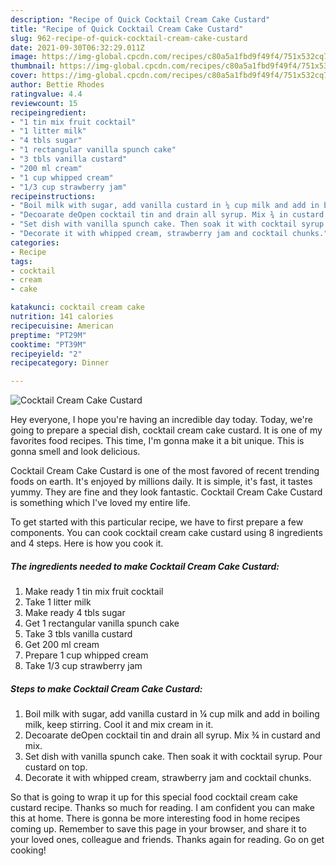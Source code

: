 ```yaml
---
description: "Recipe of Quick Cocktail Cream Cake Custard"
title: "Recipe of Quick Cocktail Cream Cake Custard"
slug: 962-recipe-of-quick-cocktail-cream-cake-custard
date: 2021-09-30T06:32:29.011Z
image: https://img-global.cpcdn.com/recipes/c80a5a1fbd9f49f4/751x532cq70/cocktail-cream-cake-custard-recipe-main-photo.jpg
thumbnail: https://img-global.cpcdn.com/recipes/c80a5a1fbd9f49f4/751x532cq70/cocktail-cream-cake-custard-recipe-main-photo.jpg
cover: https://img-global.cpcdn.com/recipes/c80a5a1fbd9f49f4/751x532cq70/cocktail-cream-cake-custard-recipe-main-photo.jpg
author: Bettie Rhodes
ratingvalue: 4.4
reviewcount: 15
recipeingredient:
- "1 tin mix fruit cocktail"
- "1 litter milk"
- "4 tbls sugar"
- "1 rectangular vanilla spunch cake"
- "3 tbls vanilla custard"
- "200 ml cream"
- "1 cup whipped cream"
- "1/3 cup strawberry jam"
recipeinstructions:
- "Boil milk with sugar, add vanilla custard in ¼ cup milk and add in boiling milk, keep stirring. Cool it and mix cream in it."
- "Decoarate deOpen cocktail tin and drain all syrup. Mix ¾ in custard and mix."
- "Set dish with vanilla spunch cake. Then soak it with cocktail syrup. Pour custard on top."
- "Decorate it with whipped cream, strawberry jam and cocktail chunks."
categories:
- Recipe
tags:
- cocktail
- cream
- cake

katakunci: cocktail cream cake 
nutrition: 141 calories
recipecuisine: American
preptime: "PT29M"
cooktime: "PT39M"
recipeyield: "2"
recipecategory: Dinner

---
```



![Cocktail Cream Cake Custard](https://img-global.cpcdn.com/recipes/c80a5a1fbd9f49f4/751x532cq70/cocktail-cream-cake-custard-recipe-main-photo.jpg)

Hey everyone, I hope you're having an incredible day today. Today, we're going to prepare a special dish, cocktail cream cake custard. It is one of my favorites food recipes. This time, I'm gonna make it a bit unique. This is gonna smell and look delicious.



Cocktail Cream Cake Custard is one of the most favored of recent trending foods on earth. It's enjoyed by millions daily. It is simple, it's fast, it tastes yummy. They are fine and they look fantastic. Cocktail Cream Cake Custard is something which I've loved my entire life.


To get started with this particular recipe, we have to first prepare a few components. You can cook cocktail cream cake custard using 8 ingredients and 4 steps. Here is how you cook it.

<!--inarticleads1-->

##### The ingredients needed to make Cocktail Cream Cake Custard:

1. Make ready 1 tin mix fruit cocktail
1. Take 1 litter milk
1. Make ready 4 tbls sugar
1. Get 1 rectangular vanilla spunch cake
1. Take 3 tbls vanilla custard
1. Get 200 ml cream
1. Prepare 1 cup whipped cream
1. Take 1/3 cup strawberry jam




<!--inarticleads2-->

##### Steps to make Cocktail Cream Cake Custard:

1. Boil milk with sugar, add vanilla custard in ¼ cup milk and add in boiling milk, keep stirring. Cool it and mix cream in it.
1. Decoarate deOpen cocktail tin and drain all syrup. Mix ¾ in custard and mix.
1. Set dish with vanilla spunch cake. Then soak it with cocktail syrup. Pour custard on top.
1. Decorate it with whipped cream, strawberry jam and cocktail chunks.




So that is going to wrap it up for this special food cocktail cream cake custard recipe. Thanks so much for reading. I am confident you can make this at home. There is gonna be more interesting food in home recipes coming up. Remember to save this page in your browser, and share it to your loved ones, colleague and friends. Thanks again for reading. Go on get cooking!
